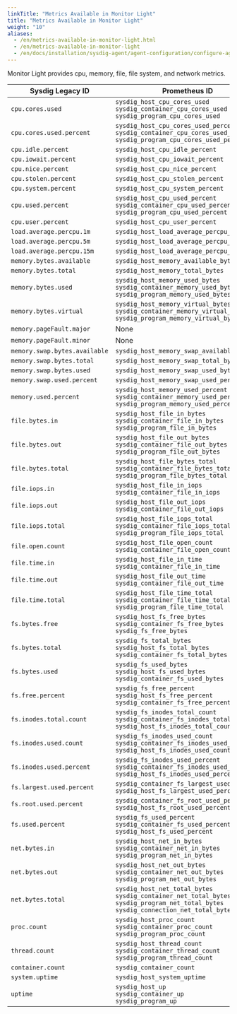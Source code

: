 ```yaml
---
linkTitle: "Metrics Available in Monitor Light"
title: "Metrics Available in Monitor Light"
weight: "10"
aliases:
  - /en/metrics-available-in-monitor-light.html
  - /en/metrics-available-in-monitor-light
  - /en/docs/installation/sysdig-agent/agent-configuration/configure-agent-modes/metrics-available-in-monitor-light/
---
```


Monitor Light provides cpu, memory, file, file system, and network metrics.

| Sysdig Legacy ID                     | Prometheus ID                                                |
| ----------------------------- | ------------------------------------------------------------ |
| `cpu.cores.used`              | `sysdig_host_cpu_cores_used`<br/>`sysdig_container_cpu_cores_used`<br/>`sysdig_program_cpu_cores_used` |
| `cpu.cores.used.percent`      | `sysdig_host_cpu_cores_used_percent`<br/>`sysdig_container_cpu_cores_used_percent`<br/>`sysdig_program_cpu_cores_used_percent` |
| `cpu.idle.percent`            | `sysdig_host_cpu_idle_percent`                               |
| `cpu.iowait.percent`          | `sysdig_host_cpu_iowait_percent`                             |
| `cpu.nice.percent`            | `sysdig_host_cpu_nice_percent`                               |
| `cpu.stolen.percent`          | `sysdig_host_cpu_stolen_percent`                             |
| `cpu.system.percent`          | `sysdig_host_cpu_system_percent`                             |
| `cpu.used.percent`            | `sysdig_host_cpu_used_percent`<br/>`sysdig_container_cpu_used_percent`<br/>`sysdig_program_cpu_used_percent` |
| `cpu.user.percent`            | `sysdig_host_cpu_user_percent`                               |
| `load.average.percpu.1m`      | `sysdig_host_load_average_percpu_1m`                         |
| `load.average.percpu.5m`      | `sysdig_host_load_average_percpu_5m`                         |
| `load.average.percpu.15m`     | `sysdig_host_load_average_percpu_15m`                        |
| `memory.bytes.available`      | `sysdig_host_memory_available_bytes`                         |
| `memory.bytes.total`          | `sysdig_host_memory_total_bytes`                             |
| `memory.bytes.used`           | `sysdig_host_memory_used_bytes`<br/>`sysdig_container_memory_used_bytes`<br/>`sysdig_program_memory_used_bytes` |
| `memory.bytes.virtual`        | `sysdig_host_memory_virtual_bytes`<br/>`sysdig_container_memory_virtual_bytes`<br/>`sysdig_program_memory_virtual_bytes` |
| `memory.pageFault.major`      | None                                                         |
| `memory.pageFault.minor`      | None                                                         |
| `memory.swap.bytes.available` | `sysdig_host_memory_swap_available_bytes `                   |
| `memory.swap.bytes.total`     | `sysdig_host_memory_swap_total_bytes`                        |
| `memory.swap.bytes.used`      | `sysdig_host_memory_swap_used_bytes`                         |
| `memory.swap.used.percent`    | `sysdig_host_memory_swap_used_percent`                       |
| `memory.used.percent`         | `sysdig_host_memory_used_percent`<br/>`sysdig_container_memory_used_percent`<br/>`sysdig_program_memory_used_percent` |
| `file.bytes.in`               | `sysdig_host_file_in_bytes`<br/>`sysdig_container_file_in_bytes`</br> `sysdig_program_file_in_bytes` |
| `file.bytes.out`              | `sysdig_host_file_out_bytes`<br/>`sysdig_container_file_out_bytes`</br> `sysdig_program_file_out_bytes` |
| `file.bytes.total`            | `sysdig_host_file_bytes_total`<br/>`sysdig_container_file_bytes_total`</br> `sysdig_program_file_bytes_total` |
| `file.iops.in`                | `sysdig_host_file_in_iops`<br/>`sysdig_container_file_in_iops`</br>  |
| `file.iops.out`               | `sysdig_host_file_out_iops`<br/>`sysdig_container_file_out_iops`</br> |
| `file.iops.total`             | `sysdig_host_file_iops_total`<br/>`sysdig_container_file_iops_total`</br> `sysdig_program_file_iops_total` |
| `file.open.count`             | `sysdig_host_file_open_count`<br/>`sysdig_container_file_open_count` |
| `file.time.in`                | `sysdig_host_file_in_time`<br/>`sysdig_container_file_in_time` |
| `file.time.out`               | `sysdig_host_file_out_time`<br/>`sysdig_container_file_out_time` |
| `file.time.total`             | `sysdig_host_file_time_total`<br/>`sysdig_container_file_time_total`</br> `sysdig_program_file_time_total` |
| `fs.bytes.free`               | `sysdig_host_fs_free_bytes`<br/>`sysdig_container_fs_free_bytes`<br/>`sysdig_fs_free_bytes` |
| `fs.bytes.total`              | `sysdig_fs_total_bytes`<br>`sysdig_host_fs_total_bytes`<br>`sysdig_container_fs_total_bytes` |
| `fs.bytes.used`               | `sysdig_fs_used_bytes`<br>`sysdig_host_fs_used_bytes`<br/>`sysdig_container_fs_used_bytes` |
| `fs.free.percent`             | `sysdig_fs_free_percent`<br>`sysdig_host_fs_free_percent`<br/>`sysdig_container_fs_free_percent` |
| `fs.inodes.total.count`       | `sysdig_fs_inodes_total_count`</br> `sysdig_container_fs_inodes_total_count`<br>`sysdig_host_fs_inodes_total_count` |
| `fs.inodes.used.count`        | `sysdig_fs_inodes_used_count`</br> `sysdig_container_fs_inodes_used_count`<br/>`sysdig_host_fs_inodes_used_count` |
| `fs.inodes.used.percent`      | `sysdig_fs_inodes_used_percent`</br> `sysdig_container_fs_inodes_used_percent`<br/>`sysdig_host_fs_inodes_used_percent` |
| `fs.largest.used.percent`     | `sysdig_container_fs_largest_used_percent`</br> `sysdig_host_fs_largest_used_percent` |
| `fs.root.used.percent`        | `sysdig_container_fs_root_used_percent`</br> `sysdig_host_fs_root_used_percent` |
| `fs.used.percent`             | `sysdig_fs_used_percent`</br> `sysdig_container_fs_used_percent`</br> `sysdig_host_fs_used_percent` |
| `net.bytes.in`                | `sysdig_host_net_in_bytes`<br/>`sysdig_container_net_in_bytes`<br/>`sysdig_program_net_in_bytes` |
| `net.bytes.out`               | `sysdig_host_net_out_bytes`<br/>`sysdig_container_net_out_bytes`<br/>`sysdig_program_net_out_bytes` |
| `net.bytes.total`             | `sysdig_host_net_total_bytes`<br/>`sysdig_container_net_total_bytes`<br/>`sysdig_program_net_total_bytes`<br/>`sysdig_connection_net_total_bytes` |
| `proc.count`                  | `sysdig_host_proc_count`<br/>`sysdig_container_proc_count`<br/>`sysdig_program_proc_count` |
| `thread.count`                | `sysdig_host_thread_count`<br/>`sysdig_container_thread_count`<br/>`sysdig_program_thread_count` |
| `container.count`             | `sysdig_container_count`                                     |
| `system.uptime`               | `sysdig_host_system_uptime`                                  |
| `uptime`                      | `sysdig_host_up`<br/>`sysdig_container_up`<br/>`sysdig_program_up` |
